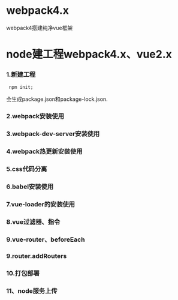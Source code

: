 # webpack4.x
webpack4搭建纯净vue框架
# node建工程webpack4.x、vue2.x

### 1.新建工程
```
 npm init;

```
会生成package.json和package-lock.json.

### 2.webpack安装使用

### 3.webpack-dev-server安装使用

### 4.webpack热更新安装使用

### 5.css代码分离

### 6.babel安装使用

### 7.vue-loader的安装使用

### 8.vue过滤器、指令

### 9.vue-router、beforeEach

### 9.router.addRouters

### 10.打包部署

### 11、node服务上传


